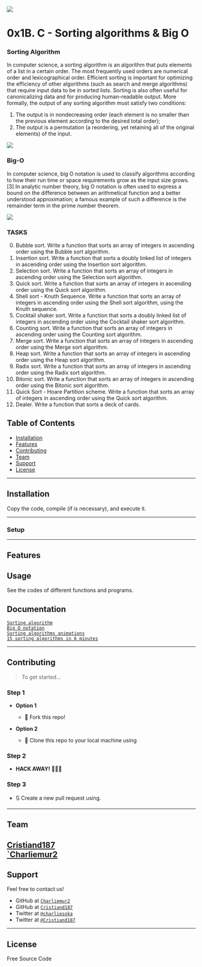 <img src="https://media1.giphy.com/media/Ceq96LjQ9Wmpq/giphy.gif">

# 0x1B. C - Sorting algorithms & Big O

### Sorting Algorithm
In computer science, a sorting algorithm is an algorithm that puts elements of a list in a certain order. The most frequently used orders are numerical order and lexicographical order. Efficient sorting is important for optimizing the efficiency of other algorithms (such as search and merge algorithms) that require input data to be in sorted lists. Sorting is also often useful for canonicalizing data and for producing human-readable output. More formally, the output of any sorting algorithm must satisfy two conditions:

1. The output is in nondecreasing order (each element is no smaller than the previous element according to the desired total order);
2. The output is a permutation (a reordering, yet retaining all of the original elements) of the input.

<img src="https://upload.wikimedia.org/wikipedia/commons/thumb/7/79/Sorting_playing_cards_using_stable_sort.svg/400px-Sorting_playing_cards_using_stable_sort.svg.png">

### Big-O
In computer science, big O notation is used to classify algorithms according to how their run time or space requirements grow as the input size grows.[3] In analytic number theory, big O notation is often used to express a bound on the difference between an arithmetical function and a better understood approximation; a famous example of such a difference is the remainder term in the prime number theorem.

<img src="https://i.stack.imgur.com/WcBRI.png">

### TASKS
0. Bubble sort.
Write a function that sorts an array of integers in ascending order using the Bubble sort algorithm.
1. Insertion sort.
Write a function that sorts a doubly linked list of integers in ascending order using the Insertion sort algorithm.
2. Selection sort.
Write a function that sorts an array of integers in ascending order using the Selection sort algorithm.
3. Quick sort.
Write a function that sorts an array of integers in ascending order using the Quick sort algorithm.
4. Shell sort - Knuth Sequence.
Write a function that sorts an array of integers in ascending order using the Shell sort algorithm, using the Knuth sequence.
5. Cocktail shaker sort.
Write a function that sorts a doubly linked list of integers in ascending order using the Cocktail shaker sort algorithm.
6. Counting sort.
Write a function that sorts an array of integers in ascending order using the Counting sort algorithm.
7. Merge sort.
Write a function that sorts an array of integers in ascending order using the Merge sort algorithm.
8. Heap sort.
Write a function that sorts an array of integers in ascending order using the Heap sort algorithm.
9. Radix sort.
Write a function that sorts an array of integers in ascending order using the Radix sort algorithm.
10. Bitonic sort.
Write a function that sorts an array of integers in ascending order using the Bitonic sort algorithm.
11. Quick Sort - Hoare Partition scheme.
Write a function that sorts an array of integers in ascending order using the Quick sort algorithm.
12. Dealer.
Write a function that sorts a deck of cards.


## Table of Contents

- [Installation](#installation)
- [Features](#features)
- [Contributing](#contributing)
- [Team](#team)
- [Support](#support)
- [License](#license)


---


## Installation

Copy the code, compile (if is necessary), and execute it.

---

### Setup

---

## Features
## Usage

See the codes of different functions and programs.

## Documentation

<a href="https://intranet.hbtn.io/rltoken/tmzgO7xhCpNgPUxVhLKibw">`Sorting algorithm`</a><br>
<a href="https://intranet.hbtn.io/rltoken/XrLMaOhUMHfwsFEz15TVow">`Big O notation`</a><br>
<a href="https://intranet.hbtn.io/rltoken/kJ7rgWoqdLnxSnSEoAiFCQ">`Sorting algorithms animations`</a><br>
<a href="https://intranet.hbtn.io/rltoken/RdvoGNMTJ6Hq34aJ_HmCqA">`15 sorting algorithms in 6 minutes`</a><br>

---

## Contributing

> To get started...

### Step 1

- **Option 1**
    - 🍴 Fork this repo!

- **Option 2**
    - 👯 Clone this repo to your local machine using

### Step 2

- **HACK AWAY!** 🔨🔨🔨

### Step 3

- 🔃 Create a new pull request using.
---

## Team
<a href="https://github.com/Cristiand187">Cristiand187</a><br>
<a href="https://github.com/Charliemur2">`Charliemur2</a>
---

## Support

Feel free to contact us!

- GitHub at <a href="https://github.com/Charliemur2">`Charliemur2`</a>
- GitHub at <a href="https://github.com/Cristiand187">`Cristiand187`</a>
- Twitter at <a href="https://twitter.com/charliesoka">`@charliesoka`</a>
- Twitter at <a href="https://twitter.com/Cristiand187">`@Cristiand187`</a>

---

## License

Free Source Code
